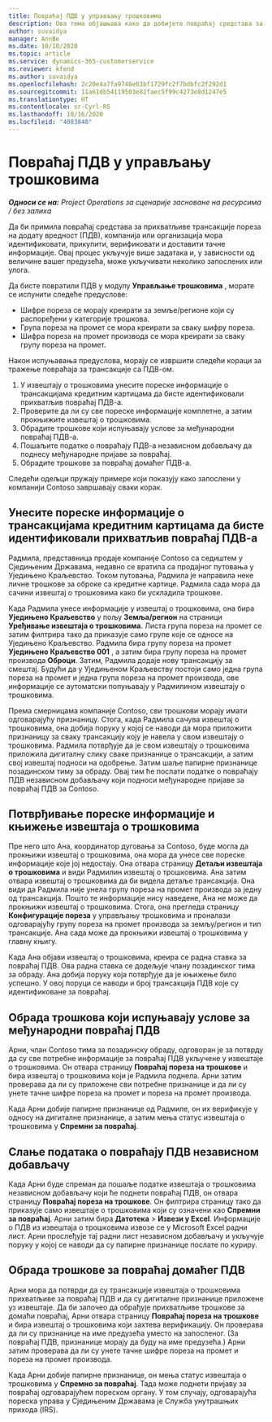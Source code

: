 ```yaml
---
title: Повраћај ПДВ у управљању трошковима
description: Ова тема објашњава како да добијете повраћај средстава за прихватљиве трансакције пореза на додату вредност (ПДВ).
author: suvaidya
manager: AnnBe
ms.date: 10/10/2020
ms.topic: article
ms.service: dynamics-365-customerservice
ms.reviewer: kfend
ms.author: suvaidya
ms.openlocfilehash: 2c20e4a7fa9748e03bf1729fc2f7bdbfc2f292d1
ms.sourcegitcommit: 11a61db54119503e82faec5f99c4273e8d1247e5
ms.translationtype: HT
ms.contentlocale: sr-Cyrl-RS
ms.lasthandoff: 10/16/2020
ms.locfileid: "4083840"
---
```

# <a name="vat-recovery-in-expense-management"></a>Повраћај ПДВ у управљању трошковима

_**Односи се на:** Project Operations за сценарије засноване на ресурсима / без залиха_

Да би примила повраћај средстава за прихватљиве трансакције пореза на додату вредност (ПДВ), компанија или организација мора идентификовати, прикупити, верификовати и доставити тачне информације. Овај процес укључује више задатака и, у зависности од величине вашег предузећа, може укључивати неколико запослених или улога.

Да бисте повратили ПДВ у модулу **Управљање трошковима** , морате се испунити следеће предуслове:

- Шифре пореза се морају креирати за земље/регионе који су распоређени у категорије трошкова.
- Група пореза на промет се мора креирати за сваку шифру пореза.
- Шифра пореза на промет производа се мора креирати за сваку групу пореза на промет.

Након испуњавања предуслова, морају се извршити следећи кораци за тражење повраћаја за трансакције са ПДВ-ом.

1. У извештају о трошковима унесите пореске информације о трансакцијама кредитним картицама да бисте идентификовали прихватљив повраћај ПДВ-а.
2. Проверите да ли су све пореске информације комплетне, а затим прокњижите извештај о трошковима.
3. Обрадите трошкове који испуњавају услове за међународни повраћај ПДВ-а.
4. Пошаљите податке о повраћају ПДВ-а независном добављачу да поднесу међународне пријаве за повраћај.
5. Обрадите трошкове за повраћај домаћег ПДВ-а.

Следећи одељци пружају примере који показују како запослени у компанији Contoso завршавају сваки корак.

## <a name="enter-tax-information-about-credit-card-transactions-to-identify-eligible-vat-refunds"></a>Унесите пореске информације о трансакцијама кредитним картицама да бисте идентификовали прихватљив повраћај ПДВ-а

Радмила, представница продаје компаније Contoso са седиштем у Сједињеним Државама, недавно се вратила са продајног путовања у Уједињено Краљевство. Током путовања, Радмила је направила неке личне трошкове за оброке са кредитне картице. Радмила сада мора да сачини извештај о трошковима како би ускладила трошкове.

Када Радмила унесе информације у извештај о трошковима, она бира **Уједињено Краљевство** у пољу **Земља/регион** на страници **Уређивање извештаја о трошковима**. Листа група пореза на промет се затим филтрира тако да приказује само групе које се односе на Уједињено Краљевство. Радмила бира групу пореза на промет **Уједињено Краљевство 001** , а затим бира групу пореза на промет производа **Оброци**. Затим, Радмила додаје нову трансакцију за смештај. Будући да у Уједињеном Краљевству постоји само једна група пореза на промет и једна група пореза на промет производа, ове информације се аутоматски попуњавају у Радмилином извештају о трошковима.

Према смерницама компаније Contoso, сви трошкови морају имати одговарајућу признаницу. Стога, када Радмила сачува извештај о трошковима, она добија поруку у којој се наводи да мора приложити признаницу за сваку трансакцију коју је навела у свом извештају о трошковима. Радмила потврђује да је свом извештају о трошковима приложила дигиталну слику сваке признанице о трансакцији, а затим свој извештај подноси на одобрење. Затим шаље папирне признанице позадинском тиму за обраду. Овај тим ће послати податке о повраћају ПДВ независном добављачу који подноси међународне пријаве за повраћај ПДВ за Contoso.

## <a name="verify-tax-information-and-post-an-expense-report"></a>Потврђивање пореске информације и књижење извештаја о трошковима

Пре него што Ана, координатор дуговања за Contoso, буде могла да прокњижи извештај о трошковима, она мора да унесе све пореске информације које јој недостају. Она отвара страницу **Детаљи извештаја о трошковима** и види Радмилин извештај о трошковима. Ана затим отвара извештај о трошковима да би видела детаље трансакција. Она види да Радмила није унела групу пореза на промет производа за једну од трансакција. Пошто те информације нису наведене, Ана не може да прокњижи извештај о трошковима. Стога, она прегледа страницу **Конфигурације пореза** у управљању трошковима и проналази одговарајућу групу пореза на промет производа за земљу/регион и тип трансакције. Ана сада може да прокњижи извештај о трошковима у главну књигу.

Када Ана објави извештај о трошковима, креира се радна ставка за повраћај ПДВ. Ова радна ставка се додељује члану позадинског тима за обраду. Ана добија поруку која потврђује да је књижење било успешно. У овој поруци се наводи и број трансакција ПДВ које су идентификоване за повраћај.

## <a name="process-expenses-that-are-eligible-for-international-vat-recovery"></a>Обрада трошкова који испуњавају услове за међународни повраћај ПДВ

Арни, члан Contoso тима за позадинску обраду, одговоран је за потврду да су све потребне информације за повраћај ПДВ укључене у извештаје о трошковима. Он отвара страницу **Повраћај пореза на трошкове** и бира извештај о трошковима који је Радмила поднела. Арни затим проверава да ли су приложене сви потребне признанице и да ли су унете тачне шифре пореза на промет и пореза на промет производа.

Када Арни добије папирне признанице од Радмиле, он их верификује у односу на дигиталне признанице, а затим мења статус извештаја о трошковима у **Спремни за повраћај**.

## <a name="send-vat-recovery-data-to-the-third-party-vendor"></a>Слање података о повраћају ПДВ независном добављачу

Када Арни буде спреман да пошаље податке извештаја о трошковима независном добављачу који ће поднети повраћај ПДВ, он отвара страницу **Повраћај пореза на трошкове**. Он филтрира страницу тако да приказује само извештаје о трошковима који су означени као **Спремни за повраћај**. Арни затим бира **Датотека** &gt; **Извези у Excel**. Информације о ПДВ из извештаја о трошковима извозе се у Microsoft Excel радни лист. Арни прослеђује тај радни лист независном добављачу и укључује поруку у којој се наводи да су папирне признанице послате по куриру.

## <a name="process-expenses-for-domestic-vat-recovery"></a>Обрада трошкове за повраћај домаћег ПДВ

Арни мора да потврди да су трансакције извештаја о трошковима прихватљиве за повраћај ПДВ и да су дигиталне признанице приложене уз извештаје. Да би започео да обрађује прихватљиве трошкове за домаћи повраћај, Арни отвара страницу **Повраћај пореза на трошкове** и бира извештај о трошковима који захтева верификацију. Он проверава да ли су признанице на име предузећа уместо на запосленог. (За повраћај ПДВ, признанице морају да буду на име предузећа.) Арни затим проверава да ли су унете тачне шифре пореза на промет и пореза на промет производа.

Када Арни добије папирне признанице, он мења статус извештаја о трошковима у **Спремно за повраћај**. Тада може поднети пријаву за повраћај одговарајућем пореском органу. У том случају, одговарајућа пореска управа у Сједињеним Државама је Служба унутрашњих прихода (IRS).
